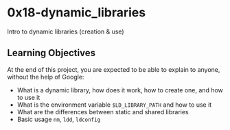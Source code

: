 # 0x18-dynamic_libraries
Intro to dynamic libraries (creation & use)

## Learning Objectives
At the end of this project, you are expected to be able to explain to anyone, without the help of Google:

* What is a dynamic library, how does it work, how to create one, and how to use it
* What is the environment variable `$LD_LIBRARY_PATH` and how to use it
* What are the differences between static and shared libraries
* Basic usage `nm`, `ldd`, `ldconfig`
